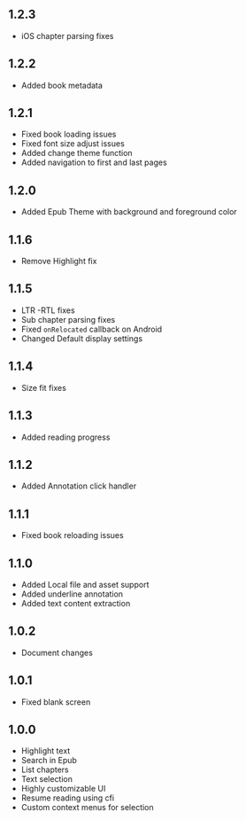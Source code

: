 ## 1.2.3
- iOS chapter parsing fixes

## 1.2.2
- Added book metadata

## 1.2.1
- Fixed book loading issues
- Fixed font size adjust issues
- Added change theme function
- Added navigation to first and last pages

## 1.2.0
- Added Epub Theme with background and foreground color

## 1.1.6
- Remove Highlight fix

## 1.1.5
- LTR -RTL fixes
- Sub chapter parsing fixes
- Fixed `onRelocated` callback on Android
- Changed Default display settings

## 1.1.4

- Size fit fixes

## 1.1.3

- Added reading progress

## 1.1.2

- Added Annotation click handler

## 1.1.1

- Fixed book reloading issues

## 1.1.0

- Added Local file and asset support
- Added underline annotation
- Added text content extraction

## 1.0.2

- Document changes

## 1.0.1

- Fixed blank screen

## 1.0.0

- Highlight text
- Search in Epub
- List chapters
- Text selection
- Highly customizable UI
- Resume reading using cfi
- Custom context menus for selection
